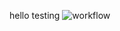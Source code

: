 hello testing
![workflow](https://github.com/<UserName>/<RepositoryName>/actions/workflows/main.yml/badge.svg)